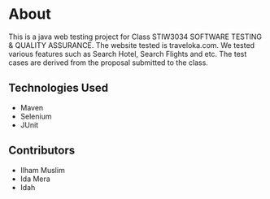 # About

This is a java web testing project for Class STIW3034 SOFTWARE TESTING & QUALITY ASSURANCE.
The website tested is traveloka.com. We tested various features such as Search Hotel, Search Flights and etc. The test cases are derived from the proposal submitted to the class.

## Technologies Used

- Maven
- Selenium
- JUnit

## Contributors

- Ilham Muslim
- Ida Mera
- Idah
